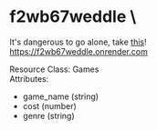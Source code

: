 # f2wb67weddle \
It's dangerous to go alone, take [this](https://www.youtube.com/watch?v=D65AQmetUes)! \
https://f2wb67weddle.onrender.com

Resource Class: Games \
Attributes:
- game_name (string)
- cost (number)
- genre (string)